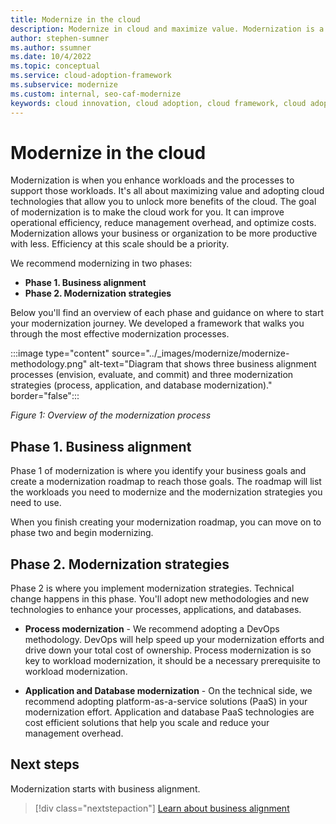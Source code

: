 ```yaml
---
title: Modernize in the cloud
description: Modernize in cloud and maximize value. Modernization is a critical approach to cloud adoption that increases efficiency and exceed objectives.
author: stephen-sumner
ms.author: ssumner
ms.date: 10/4/2022
ms.topic: conceptual
ms.service: cloud-adoption-framework
ms.subservice: modernize
ms.custom: internal, seo-caf-modernize
keywords: cloud innovation, cloud adoption, cloud framework, cloud adoption framework
---
```


# Modernize in the cloud

Modernization is when you enhance workloads and the processes to support those workloads. It's all about maximizing value and adopting cloud technologies that allow you to unlock more benefits of the cloud. The goal of modernization is to make the cloud work for you. It can improve operational efficiency, reduce management overhead, and optimize costs. Modernization allows your business or organization to be more productive with less. Efficiency at this scale should be a priority.

We recommend modernizing in two phases:

- **Phase 1. Business alignment**
- **Phase 2. Modernization strategies**

Below you'll find an overview of each phase and guidance on where to start your modernization journey. We developed a framework that walks you through the most effective modernization processes.

:::image type="content" source="../_images/modernize/modernize-methodology.png" alt-text="Diagram that shows three business alignment processes (envision, evaluate, and commit) and three modernization strategies (process, application, and database modernization)." border="false":::

*Figure 1: Overview of the modernization process*

## Phase 1. Business alignment

Phase 1 of modernization is where you identify your business goals and create a modernization roadmap to reach those goals. The roadmap will list the workloads you need to modernize and the modernization strategies you need to use.

When you finish creating your modernization roadmap, you can move on to phase two and begin modernizing.

## Phase 2. Modernization strategies

Phase 2 is where you implement modernization strategies. Technical change happens in this phase.  You'll adopt new methodologies and new technologies to enhance your processes, applications, and databases.

- **Process modernization** - We recommend adopting a DevOps methodology. DevOps will help speed up your modernization efforts and drive down your total cost of ownership. Process modernization is so key to workload modernization, it should be a necessary prerequisite to workload modernization.

- **Application and Database modernization** - On the technical side, we recommend adopting platform-as-a-service solutions (PaaS) in your modernization effort. Application and database PaaS technologies are cost efficient solutions that help you scale and reduce your management overhead.

## Next steps

Modernization starts with business alignment.

> [!div class="nextstepaction"]
> [Learn about business alignment](../modernize/business-alignment/index.md)
